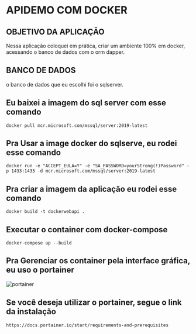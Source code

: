 

# APIDEMO COM DOCKER


## OBJETIVO DA APLICAÇÃO

Nessa aplicação coloquei em prática, criar um ambiente 100% em docker,
acessando o banco de dados com o orm dapper.

## BANCO DE DADOS

o banco de dados que eu escolhi foi o sqlserver.

## Eu baixei a imagem do sql server com esse comando

    docker pull mcr.microsoft.com/mssql/server:2019-latest



## Pra Usar a image docker do sqlserve, eu rodei esse comando

    docker run -e "ACCEPT_EULA=Y" -e "SA_PASSWORD=yourStrong(!)Password" -p 1433:1433 -d mcr.microsoft.com/mssql/server:2019-latest


## Pra criar a imagem da aplicação eu rodei esse comando

    docker build -t dockerwebapi . 

    
## Executar o container com docker-compose 

    docker-compose up --build

## Pra Gerenciar os container pela interface gráfica, eu uso o portainer
![portainer](https://user-images.githubusercontent.com/47439833/185801925-cb4b3eee-2106-471a-8cbe-f11d86e46dbb.png)    

## Se você deseja utilizar o portainer, segue o link da instalação

    https://docs.portainer.io/start/requirements-and-prerequisites
    

    

